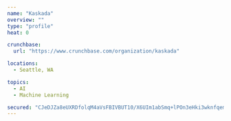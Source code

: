 ```yaml
---
name: "Kaskada"
overview: ""
type: "profile"
heat: 0

crunchbase:
  url: "https://www.crunchbase.com/organization/kaskada"

locations:
  - Seattle, WA

topics:
  - AI
  - Machine Learning

secured: "CJeDJZa8eUXRDfolqM4aVsFBIVBUT10/X6UIm1abSmq+lPOn3eHki3wknfqem61f2IsZKmo+XFnW+odXtx3PWaMKheTteWTkWEoWaCI+kcJLgo66UtMZZsgIpPOX3bQqg3ARtfM5Mpe6v0B+HWmwK+S4gHJ6AEj68Btekr96ZWqU/c8vCJxBFfRgyf9B/qO1vygiyqlDXel+QGl8nUpQtZ8vFYHHGd8F/fsaPzZ+Ryot7ehY3XN6TRIIw+0Gih6VepKbmpa/K7ctnbRE68ZvuIGOwoIhExOuW8Lc92Kf8ol2wEa4n+8RBzIpIUMHcjjslEHfghiqUar3XXGwp+2ggQ==;D4qRKMCX49f43S4r4r+GUQ=="
---
```


